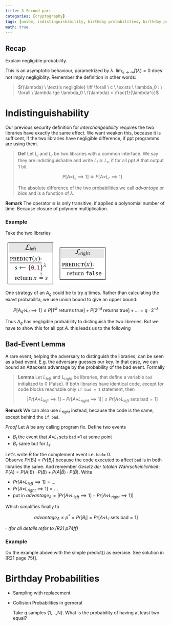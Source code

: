 ```yaml
---
title: 3 Second part 
categories: [cryptography]
tags: [unibe, indistinguishability, birthday probabilities, birthday paradox, bad event lemma]     # TAG names should always be lowercase
math: true
---
```


## Recap
Explain negligible probability. 

This is an asymptotic behaviour, parametrized by $\lambda$. $\lim_{\lambda\to\infty} f(\lambda) = 0$ does not imply negligiblity. Remember the definition in other words:
> $f(\lambda) \ \text{is negligible} \iff \forall \ c \ \exists \ \lambda_0 : \ \forall \ \lambda \ge \lambda_0 \ f(\lambda) < \frac{1}{\lambda^c}$

# Indistinguishability
Our previous security definition for *interchangeability* requires the two libraries have exactly the same effect. We want weaken this, because it is sufficent, if the two libraries have negligible difference, if ppt programms are using them. 

> **Def**
> Let $L_l$ and $L_r$ be two libraries with a common interface. We say they are indistinguishable and write $L_l \cong L_r$, if for all ppt $A$ that output 1 bit
> 
> $$P[A \diamond L_l \implies 1] \cong P[A \diamond L_r \implies 1]$$
> 
> The absolute difference of the two probabilities we call *advantage* or *bias* and is a function of $\lambda$.

**Remark** The operator $\cong$ is only transitive, if applied a polynomial number of time. Because closure of polynom multiplication. 

### Example
Take the two libraries

![](../assets/images/example4_5.png.jpg)

One strategy of an $A_q$ could be to try $q$ times. Rather than calculating the exavt probabilita, we use union bound to give an upper bound:

$$P[A_q \diamond L_l \implies 1] \le P[1^{st} \ \text{returns true}] + P[2^{nd} \ \text{returns true}] + \ldots = q\cdot 2^{-\lambda}$$

Thus $A_q$ has negligible probability to distinguish the two libreries. But we have to show this for all ppt $A$. this leads us to the following 
## Bad-Event Lemma
A rare event, helping the adversary to distinguish the libraries, can be seen as a bad event. E.g. the adversary guesses our key. In that case, we can bound an Attackers advantage by the probability of the bad event. Formally
> **Lemma**
> Let $L_{left}$ and $L_{right}$ be libraries, that define a variable `bad` initialized to 0 (False). If both libraries have identical code, except for code blocks reachable only `if bad = 1` statement, then
>
> $$ \left| Pr[A \diamond L_{left} \implies 1] - Pr[A \diamond L_{right} \implies 1] \right| \le Pr[A \diamond L_{left} \ \text{sets bad} =1]$$

**Remark** We can also use $L_{right}$ instead, because the code is the same, except behind the `if bad`.

*Proof* Let $A$ be any calling program fix. Define two events
* $B_l$ the event that $A \diamond L_l$ sets `bad` =1 at some point
* $B_r$ same but for $L_r$

Let's write $\bar{B}$ for the complement event i.e. `bad`= 0. \
Observe $Pr[B_l] = Pr[B_r]$ because the code executed to affect `bad` is in both libraries the same. And remember *Gesetz der totalen Wahrscheinlichkeit*: $P(A) = P(A|B) \cdot P(B) + P(A|\bar{B}) \cdot P(\bar{B})$. Write 

* $Pr[A \diamond L_{left} \implies 1] = \ldots$
* $Pr[A \diamond L_{right} \implies 1] = \ldots$
* put in $advantage_A= \left| Pr[A \diamond L_{left} \implies 1] - Pr[A \diamond L_{right} \implies 1] \right|$

Which simplifies finally to 

$$advantage_A \le p^* = Pr[B_l] = Pr[A \diamond L_l \ \text{sets bad}=1]$$

$\square$ *(for all details refer to [R21 p74ff)*

### Example
Do the example above with the simple predict() as exercise. See solution in [R21 page 75f].

# Birthday Probabilities
* Sampling with replacement
* Collision Probabilities in gerneral

  Take $q$ samples {1,...,N}. What is the probability of having at least two equal?

  


 

